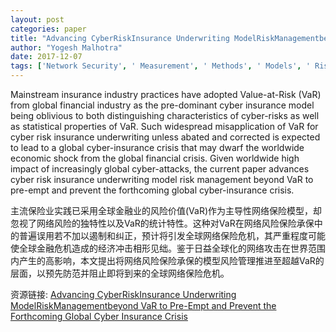 ```yaml
---
layout: post
categories: paper
title: "Advancing CyberRiskInsurance Underwriting ModelRiskManagementbeyond VaR to Pre-Empt and Prevent the Forthcoming Global Cyber Insurance Crisis"
author: "Yogesh Malhotra"
date: 2017-12-07
tags: ['Network Security', ' Measurement', ' Methods', ' Models', ' Risk', ' Uncertainty', ' Profit', ' Knight', ' VaR', ' Value-at-Risk', ' Quantitative Finance', ' Cyber Insurance', ' Cyber Risk', ' Cybersecurity']
---
```


Mainstream insurance industry practices have adopted Value-at-Risk (VaR) from global financial industry as the pre-dominant cyber insurance model being oblivious to both distinguishing characteristics of cyber-risks as well as statistical properties of VaR. Such widespread misapplication of VaR for cyber risk insurance underwriting unless abated and corrected is expected to lead to a global cyber-insurance crisis that may dwarf the worldwide economic shock from the global financial crisis. Given worldwide high impact of increasingly global cyber-attacks, the current paper advances cyber risk insurance underwriting model risk management beyond VaR to pre-empt and prevent the forthcoming global cyber-insurance crisis.

主流保险业实践已采用全球金融业的风险价值(VaR)作为主导性网络保险模型，却忽视了网络风险的独特性以及VaR的统计特性。这种对VaR在网络风险保险承保中的普遍误用若不加以遏制和纠正，预计将引发全球网络保险危机，其严重程度可能使全球金融危机造成的经济冲击相形见绌。鉴于日益全球化的网络攻击在世界范围内产生的高影响，本文提出将网络风险保险承保的模型风险管理推进至超越VaR的层面，以预先防范并阻止即将到来的全球网络保险危机。

资源链接: [Advancing CyberRiskInsurance Underwriting ModelRiskManagementbeyond VaR to Pre-Empt and Prevent the Forthcoming Global Cyber Insurance Crisis](https://papers.ssrn.com/sol3/papers.cfm?abstract_id=3081492)
